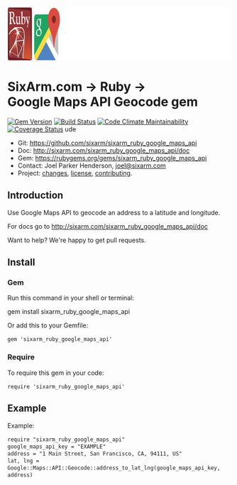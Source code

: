 <img src="README.png" width="960" height="120" alt="README" />

# SixArm.com → Ruby → <br> Google Maps API Geocode gem

<!--header-open-->

[![Gem Version](https://badge.fury.io/rb/sixarm_ruby_google_maps_api.svg)](http://badge.fury.io/rb/sixarm_ruby_google_maps_api)
[![Build Status](https://travis-ci.org/SixArm/sixarm_ruby_google_maps_api.png)](https://travis-ci.org/SixArm/sixarm_ruby_google_maps_api)
[![Code Climate Maintainability](https://api.codeclimate.com/v1/badges/eb813571fc864645b708/maintainability)](https://codeclimate.com/github/SixArm/sixarm_ruby_google_maps_api/maintainability)
[![Coverage Status](https://coveralls.io/repos/SixArm/sixarm_ruby_google_maps_api/badge.svg?branch=master&service=github)](https://coveralls.io/github/SixArm/sixarm_ruby_google_maps_api?branch=master)
ude
* Git: <https://github.com/sixarm/sixarm_ruby_google_maps_api>
* Doc: <http://sixarm.com/sixarm_ruby_google_maps_api/doc>
* Gem: <https://rubygems.org/gems/sixarm_ruby_google_maps_api>
* Contact: Joel Parker Henderson, <joel@sixarm.com>
* Project: [changes](CHANGES.md), [license](LICENSE.md), [contributing](CONTRIBUTING.md).

<!--header-shut-->

## Introduction

Use Google Maps API to geocode an address to a latitude and longitude.

For docs go to <http://sixarm.com/sixarm_ruby_google_maps_api/doc>

Want to help? We're happy to get pull requests.


<!--install-open-->

## Install

### Gem

Run this command in your shell or terminal:

gem install sixarm_ruby_google_maps_api

Or add this to your Gemfile:

    gem 'sixarm_ruby_google_maps_api'

### Require

To require this gem in your code:

    require 'sixarm_ruby_google_maps_api'

<!--install-shut-->


## Example

Example:

    require "sixarm_ruby_google_maps_api"
    google_maps_api_key = "EXAMPLE"
    address = "1 Main Street, San Francisco, CA, 94111, US"
    lat, lng = Google::Maps::API::Geocode::address_to_lat_lng(google_maps_api_key, address)
